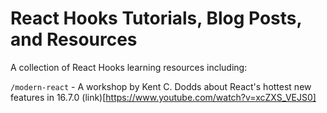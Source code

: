 # React Hooks Tutorials, Blog Posts, and Resources

A collection of React Hooks learning resources including: 

`/modern-react` - A workshop by Kent C. Dodds about React's hottest new features in 16.7.0 (link)[https://www.youtube.com/watch?v=xcZXS_VEJS0]